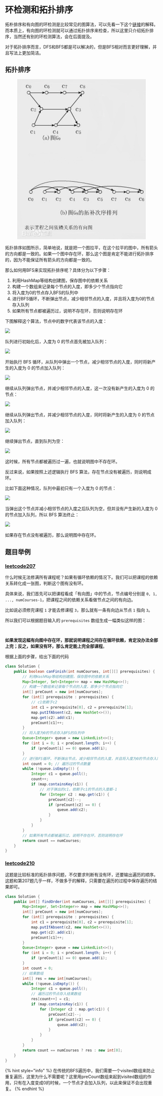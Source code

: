 # 环检测和拓扑排序

拓朴排序和有向图的环检测是比较常见的图算法，可以先看一下这个[链接](https://www.bilibili.com/video/BV1uf4y1U7DX/?vd\_source=2cdcfec5d7a551bef0c23320aea32803)的解释。而本质上，有向图的环检测就可以通过拓扑排序来检查，所以这里只介绍拓扑排序，当然还有别的环检测算法，会在后面提及。

对于拓扑排序而言，DFS和BFS都是可以解决的，但是BFS相对而言更好理解，并且写法上更加简洁。

## 拓扑排序

<figure><img src="../../.gitbook/assets/image (1).png" alt=""><figcaption></figcaption></figure>

拓扑排序如图所示，简单地说，就是把一个图拉平，在这个拉平的图中，所有箭头的方向都是一致的。如果一个图中存在环，那么这个图是肯定不能进行拓扑排序的，因为不能保证所有箭头的方向都是一致的。

那么如何用BFS来实现拓扑排序呢？具体分为以下步骤：

1. 利用HashMap等结构创建图，保存图中的依赖关系
2. 构建一个数组来记录每个节点的入度，即多少个节点指向它
3. 将入度为0的节点存入BFS的队列中
4. 进行BFS循环，不断弹出节点，减少相邻节点的入度，并且将入度为0的节点存入队列
5. 如果所有节点都被遍历过，说明不存在环，否则说明存在环

下图解释这个算法，节点中的数字代表该节点的入度：

![](https://labuladong.github.io/algo/images/%E6%8B%93%E6%89%91%E6%8E%92%E5%BA%8F/5.jpeg)

队列进行初始化后，入度为 0 的节点首先被加入队列：

![](https://labuladong.github.io/algo/images/%E6%8B%93%E6%89%91%E6%8E%92%E5%BA%8F/6.jpeg)

开始执行 BFS 循环，从队列中弹出一个节点，减少相邻节点的入度，同时将新产生的入度为 0 的节点加入队列：

![](https://labuladong.github.io/algo/images/%E6%8B%93%E6%89%91%E6%8E%92%E5%BA%8F/7.jpeg)

继续从队列弹出节点，并减少相邻节点的入度，这一次没有新产生的入度为 0 的节点：

![](https://labuladong.github.io/algo/images/%E6%8B%93%E6%89%91%E6%8E%92%E5%BA%8F/8.jpeg)

继续从队列弹出节点，并减少相邻节点的入度，同时将新产生的入度为 0 的节点加入队列：

![](https://labuladong.github.io/algo/images/%E6%8B%93%E6%89%91%E6%8E%92%E5%BA%8F/9.jpeg)

继续弹出节点，直到队列为空：

![](https://labuladong.github.io/algo/images/%E6%8B%93%E6%89%91%E6%8E%92%E5%BA%8F/10.jpeg)

这时候，所有节点都被遍历过一遍，也就说明图中不存在环。

反过来说，如果按照上述逻辑执行 BFS 算法，存在节点没有被遍历，则说明成环。

比如下面这种情况，队列中最初只有一个入度为 0 的节点：

![](https://labuladong.github.io/algo/images/%E6%8B%93%E6%89%91%E6%8E%92%E5%BA%8F/11.jpeg)

当弹出这个节点并减小相邻节点的入度之后队列为空，但并没有产生新的入度为 0 的节点加入队列，所以 BFS 算法终止：

![](https://labuladong.github.io/algo/images/%E6%8B%93%E6%89%91%E6%8E%92%E5%BA%8F/12.jpeg)

如果存在节点没有被遍历，那么说明图中存在环。

## 题目举例

### [leetcode207](https://leetcode.com/problems/course-schedule/description/)

什么时候无法修满所有课程呢？如果有循环依赖的情况下。我们可以把课程的依赖关系转化成一张图，判断这个图有没有环。

具体来说，我们首先可以把课程看成「有向图」中的节点，节点编号分别是 `0, 1, ..., numCourses-1`，把课程之间的依赖关系看做节点之间的有向边。

比如说必须修完课程 `1` 才能去修课程 `3`，那么就有一条有向边从节点 `1` 指向 `3`。

所以我们可以根据题目输入的 `prerequisites` 数组生成一幅类似这样的图：

<figure><img src="https://labuladong.github.io/algo/images/%E6%8B%93%E6%89%91%E6%8E%92%E5%BA%8F/1.jpeg" alt=""><figcaption></figcaption></figure>

**如果发现这幅有向图中存在环，那就说明课程之间存在循环依赖，肯定没办法全部上完；反之，如果没有环，那么肯定能上完全部课程**。

根据上面的步骤，给出下面的代码

```java
class Solution {
    public boolean canFinish(int numCourses, int[][] prerequisites) {
        // 利用HashMap等结构创建图，保存图中的依赖关系
        Map<Integer, Set<Integer>> map = new HashMap<>();
        // 构建一个数组来记录每个节点的入度，即多少个节点指向它
        int[] preCount = new int[numCourses];
        for (int[] prerequisite : prerequisites) {
            // c1依赖于c2
            int c1 = prerequisite[0], c2 = prerequisite[1];
            map.putIfAbsent(c2, new HashSet<>());
            map.get(c2).add(c1);
            preCount[c1]++;
        }
        // 将入度为0的节点存入BFS的队列中
        Queue<Integer> queue = new LinkedList<>();
        for (int i = 0; i < preCount.length; i++) {
            if (preCount[i] == 0) queue.add(i);
        }
        // 进行BFS循环，不断弹出节点，减少相邻节点的入度，并且将入度为0的节点存入队列
        int count = 0; // 遍历过的节点数量
        while (!queue.isEmpty()) {
            Integer c1 = queue.poll();
            count++;
            if (map.containsKey(c1)) {
                // 对于弹出的c1，依赖于c1的节点的入度都-1
                for (Integer c2 : map.get(c1)) {
                    preCount[c2]--;
                    if (preCount[c2] == 0) {
                        queue.add(c2);
                    }
                }
            }
        }
        // 如果所有节点都被遍历过，说明不存在环，否则说明存在环
        return count == numCourses;
    }
}
```

### [leetcode210](https://leetcode.com/problems/course-schedule-ii/description/)

这题是比较标准的拓扑排序问题，不仅要求判断有没有环，还要输出遍历的顺序。这题和第207题几乎一样，不做多于的解释，只需要在遍历的过程中保存遍历的结果即可。

```java
class Solution {
    public int[] findOrder(int numCourses, int[][] prerequisites) {
        Map<Integer, Set<Integer>> map = new HashMap<>();
        int[] preCount = new int[numCourses];
        for (int[] prerequisite : prerequisites) {
            int c1 = prerequisite[0], c2 = prerequisite[1];
            map.putIfAbsent(c2, new HashSet<>());
            map.get(c2).add(c1);
            preCount[c1]++;
        }
        Queue<Integer> queue = new LinkedList<>();
        for (int i = 0; i < preCount.length; i++) {
            if (preCount[i] == 0) queue.add(i);
        }
        int count = 0;
        // 结果数组
        int[] res = new int[numCourses];
        while (!queue.isEmpty()) {
            Integer c1 = queue.poll();
            // 遍历过的节点存入结果数组
            res[count++] = c1;
            if (map.containsKey(c1)) {
                for (Integer c2 : map.get(c1)) {
                    preCount[c2]--;
                    if (preCount[c2] == 0) {
                        queue.add(c2);
                    }
                }
            }
        }
        return count == numCourses ? res : new int[0];
    }
}
```

{% hint style="info" %}
在传统的BFS遍历中，我们需要一个visited数组来防止重复遍历，这里为什么不需要呢？这里用preCount数组来起到visited数组的作用，只有在入度变成0的时候，一个节点才会加入队列，以此来保证不会出现重复。
{% endhint %}
